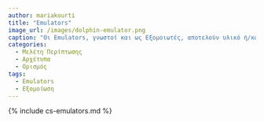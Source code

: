 ```yaml
---
author: mariakourti
title: "Emulators"
image_url: /images/dolphin-emulator.png
caption: "Οι Emulators, γνωστοί και ως Εξομοιωτές, αποτελούν υλικό ή/και λογισμικό που επιτρέπουν σε ένα σύστημα να συμπεριφέρεται όπως ένα άλλο. Ουσιαστικά, ένας υπολογιστής ή μια συσκευή (host) προσομοιώνει μια άλλη συσκευή (guest). Στον τομέα των βιντεοπαιχνιδιών είναι πολύ συχνή η χρήση τους, κυρίως για παλαιά βιντεοπαιχνίδια που δεν είναι πλέον εύκολα προσβάσιμα ή και διαθέσιμα, ή είναι exclusive για συγκεκριμένες μόνο κονσόλες."
categories:
  - Μελέτη Περίπτωσης
  - Αρχέτυπα
  - Ορισμός
tags:
  - Emulators
  - Εξομοίωση
---
```


{% include cs-emulators.md %}
